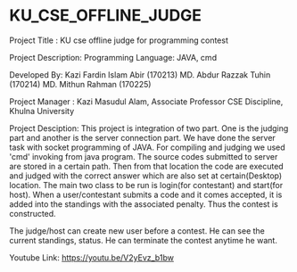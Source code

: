 # KU_CSE_OFFLINE_JUDGE


Project Title : KU cse offline judge for programming contest

Project Description: Programming Language: JAVA, cmd

Developed By: Kazi Fardin Islam Abir (170213) MD. Abdur Razzak Tuhin (170214) MD. Mithun Rahman (170225)

Project Manager : Kazi Masudul Alam, Associate Professor CSE Discipline, Khulna University

Project Desciption: This project is integration of two part. One is the judging part and another is the server connection part. We have done the server task with socket programming of JAVA. For compiling and judging we used 'cmd' invoking from java program. The source codes submitted to server are stored in a certain path. Then from that location the code are executed and judged with the correct answer which are also set at certain(Desktop) location. The main two class to be run is login(for contestant) and start(for host). When a user/contestant submits a code and it comes accepted, it is added into the standings with the associated penalty. Thus the contest is constructed.

The judge/host can create new user before a contest. He can see the current standings, status. He can terminate the contest anytime he want.

Youtube Link: https://youtu.be/V2yEvz_b1bw

